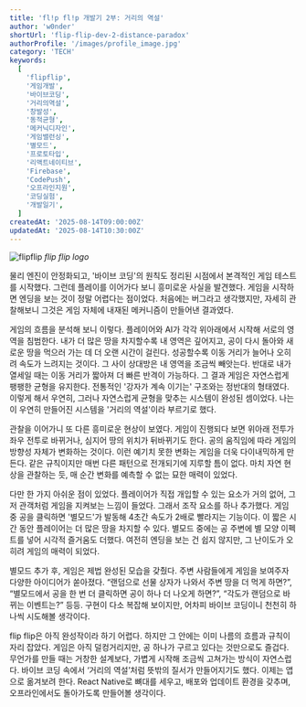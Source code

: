 ```yaml
---
title: 'fl!p fl!p 개발기 2부: 거리의 역설'
author: 'w0nder'
shortUrl: 'flip-flip-dev-2-distance-paradox'
authorProfile: '/images/profile_image.jpg'
category: 'TECH'
keywords:
  [
    'flipflip',
    '게임개발',
    '바이브코딩',
    '거리의역설',
    '창발성',
    '동적균형',
    '메커닉디자인',
    '게임밸런싱',
    '별모드',
    '프로토타입',
    '리액트네이티브',
    'Firebase',
    'CodePush',
    '오프라인지원',
    '코딩실험',
    '개발일기',
  ]
createdAt: '2025-08-14T09:00:00Z'
updatedAt: '2025-08-14T10:30:00Z'
---
```


![flipflip](/posts/35/assets/flipflip-og.png)
_flip flip logo_

<link-preview url="https://w0nder.land/s/flip-flip-dev-1-vibe-coding" title="flipflip 1부" target="_blank" image="https://w0nder.land/api/og/t-001?url=https%3A%2F%2Fw0nder.land%2Fposts%2F35-fl!p%2520fl!p%2520%25EA%25B0%259C%25EB%25B0%259C%25EA%25B8%25B0%25201%25EB%25B6%2580%253A%2520%25EB%25B0%2594%25EC%259D%25B4%25EB%25B8%258C%2520%25EC%25BD%2594%25EB%2594%25A9">
</link-preview>

물리 엔진이 안정화되고, '바이브 코딩'의 원칙도 정리된 시점에서 본격적인 게임 테스트를 시작했다. 그런데 플레이를 이어가다 보니 흥미로운 사실을 발견했다. 게임을 시작하면 엔딩을 보는 것이 정말 어렵다는 점이었다. 처음에는 버그라고 생각했지만, 자세히 관찰해보니 그것은 게임 자체에 내재된 메커니즘이 만들어낸 결과였다.

게임의 흐름을 분석해 보니 이렇다. 플레이어와 AI가 각각 위아래에서 시작해 서로의 영역을 침범한다. 내가 더 많은 땅을 차지할수록 내 영역은 깊어지고, 공이 다시 돌아와 새로운 땅을 먹으러 가는 데 더 오랜 시간이 걸린다. 성공할수록 이동 거리가 늘어나 오히려 속도가 느려지는 것이다. 그 사이 상대방은 내 영역을 조금씩 빼앗는다. 반대로 내가 열세일 때는 이동 거리가 짧아져 더 빠른 반격이 가능하다. 그 결과 게임은 자연스럽게 팽팽한 균형을 유지한다. 전통적인 '강자가 계속 이기는' 구조와는 정반대의 형태였다. 이렇게 해서 우연히, 그러나 자연스럽게 균형을 맞추는 시스템이 완성된 셈이었다. 나는 이 우연히 만들어진 시스템을 '거리의 역설'이라 부르기로 했다.

관찰을 이어가니 또 다른 흥미로운 현상이 보였다. 게임이 진행되다 보면 위아래 전투가 좌우 전투로 바뀌거나, 심지어 땅의 위치가 뒤바뀌기도 한다. 공의 움직임에 따라 게임의 방향성 자체가 변화하는 것이다. 이런 예기치 못한 변화는 게임을 더욱 다이내믹하게 만든다. 같은 규칙이지만 매번 다른 패턴으로 전개되기에 지루할 틈이 없다. 마치 자연 현상을 관찰하는 듯, 매 순간 변화를 예측할 수 없는 묘한 매력이 있었다.

다만 한 가지 아쉬운 점이 있었다. 플레이어가 직접 개입할 수 있는 요소가 거의 없어, 그저 관객처럼 게임을 지켜보는 느낌이 들었다. 그래서 조작 요소를 하나 추가했다. 게임 중 공을 클릭하면 '별모드'가 발동해 4초간 속도가 2배로 빨라지는 기능이다. 이 짧은 시간 동안 플레이어는 더 많은 땅을 차지할 수 있다. 별모드 중에는 공 주변에 별 모양 이펙트를 넣어 시각적 즐거움도 더했다. 여전히 엔딩을 보는 건 쉽지 않지만, 그 난이도가 오히려 게임의 매력이 되었다.

별모드 추가 후, 게임은 제법 완성된 모습을 갖췄다. 주변 사람들에게 게임을 보여주자 다양한 아이디어가 쏟아졌다. “랜덤으로 선물 상자가 나와서 주변 땅을 더 먹게 하면?”, “별모드에서 공을 한 번 더 클릭하면 공이 하나 더 나오게 하면?”, “각도가 랜덤으로 바뀌는 이벤트는?” 등등. 구현이 다소 복잡해 보이지만, 어차피 바이브 코딩이니 천천히 하나씩 시도해볼 생각이다.

flip flip은 아직 완성작이라 하기 어렵다. 하지만 그 안에는 이미 나름의 흐름과 규칙이 자리 잡았다. 게임은 아직 덜컹거리지만, 공 하나가 구르고 있다는 것만으로도 즐겁다. 무언가를 만들 때는 거창한 설계보다, 가볍게 시작해 조금씩 고쳐가는 방식이 자연스럽다. 바이브 코딩 속에서 ‘거리의 역설’처럼 뜻밖의 질서가 만들어지기도 했다. 이제는 앱으로 옮겨보려 한다. React Native로 뼈대를 세우고, 배포와 업데이트 환경을 갖추며, 오프라인에서도 돌아가도록 만들어볼 생각이다.

<link-preview url="https://flipflip.cc/" title="flipflip" target="_blank" image="/posts/35/assets/flipflip-og.png">
</link-preview>
